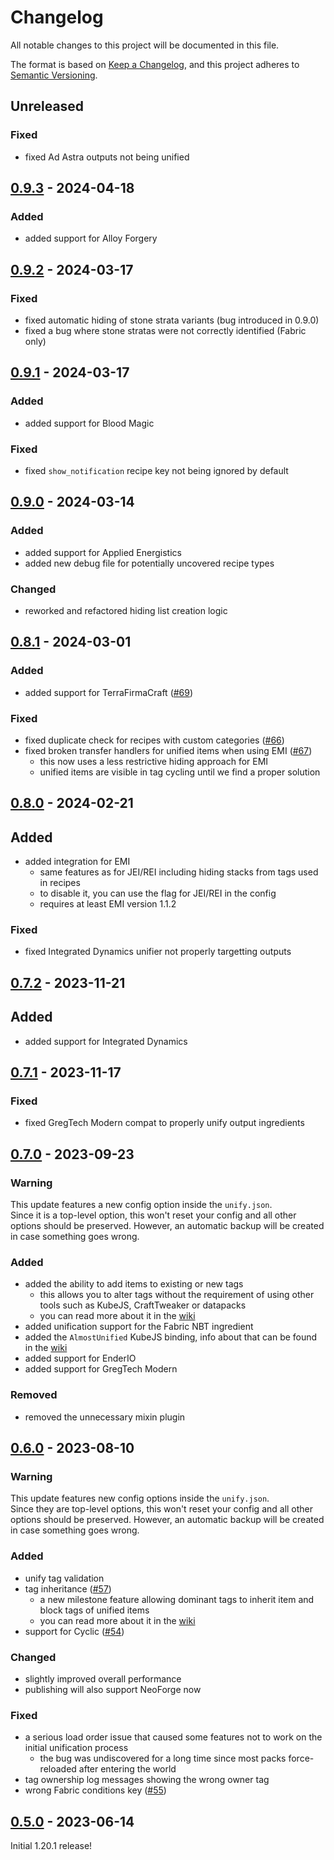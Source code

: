 # Changelog

All notable changes to this project will be documented in this file.

The format is based on [Keep a Changelog],
and this project adheres to [Semantic Versioning].

## Unreleased

### Fixed
- fixed Ad Astra outputs not being unified

## [0.9.3] - 2024-04-18

### Added
- added support for Alloy Forgery

## [0.9.2] - 2024-03-17

### Fixed
- fixed automatic hiding of stone strata variants (bug introduced in 0.9.0)
- fixed a bug where stone stratas were not correctly identified (Fabric only)

## [0.9.1] - 2024-03-17

### Added
- added support for Blood Magic

### Fixed
- fixed `show_notification` recipe key not being ignored by default

## [0.9.0] - 2024-03-14

### Added
- added support for Applied Energistics
- added new debug file for potentially uncovered recipe types

### Changed
- reworked and refactored hiding list creation logic

## [0.8.1] - 2024-03-01

### Added
- added support for TerraFirmaCraft ([#69])

### Fixed
- fixed duplicate check for recipes with custom categories ([#66])
- fixed broken transfer handlers for unified items when using EMI ([#67])
  - this now uses a less restrictive hiding approach for EMI
  - unified items are visible in tag cycling until we find a proper solution

<!-- Links -->
[#66]: https://github.com/AlmostReliable/almostunified/issues/66
[#67]: https://github.com/AlmostReliable/almostunified/issues/67
[#69]: https://github.com/AlmostReliable/almostunified/pull/69

## [0.8.0] - 2024-02-21

## Added
- added integration for EMI
  - same features as for JEI/REI including hiding stacks from tags used in recipes
  - to disable it, you can use the flag for JEI/REI in the config
  - requires at least EMI version 1.1.2 

### Fixed
- fixed Integrated Dynamics unifier not properly targetting outputs

## [0.7.2] - 2023-11-21

## Added
- added support for Integrated Dynamics

## [0.7.1] - 2023-11-17

### Fixed
- fixed GregTech Modern compat to properly unify output ingredients

## [0.7.0] - 2023-09-23

### Warning
This update features a new config option inside the `unify.json`.<br>
Since it is a top-level option, this won't reset your config and all other options should
be preserved. However, an automatic backup will be created in case something goes wrong.

### Added
- added the ability to add items to existing or new tags
    - this allows you to alter tags without the requirement of using other tools such as KubeJS, CraftTweaker or
      datapacks
    - you can read more about it in the [wiki][custom-tags]
- added unification support for the Fabric NBT ingredient
- added the `AlmostUnified` KubeJS binding, info about that can be found in the [wiki][kubejs-binding]
- added support for EnderIO
- added support for GregTech Modern

### Removed
- removed the unnecessary mixin plugin

<!-- Links -->
[custom-tags]: https://github.com/AlmostReliable/almostunified/wiki/Unification-Config#custom-tags
[kubejs-binding]: https://github.com/AlmostReliable/almostunified/wiki/KubeJS

## [0.6.0] - 2023-08-10

### Warning
This update features new config options inside the `unify.json`.<br>
Since they are top-level options, this won't reset your config and all other options should
be preserved. However, an automatic backup will be created in case something goes wrong.

### Added
- unify tag validation
- tag inheritance ([#57])
    - a new milestone feature allowing dominant tags to inherit item and block tags of unified items
    - you can read more about it in the [wiki][tag-inheritance]
- support for Cyclic ([#54])

### Changed
- slightly improved overall performance
- publishing will also support NeoForge now

### Fixed
- a serious load order issue that caused some features not to work on the initial unification process
    - the bug was undiscovered for a long time since most packs force-reloaded after entering the world
- tag ownership log messages showing the wrong owner tag
- wrong Fabric conditions key ([#55])

<!-- Links -->
[#54]: https://github.com/AlmostReliable/almostunified/issues/54
[#55]: https://github.com/AlmostReliable/almostunified/pull/55
[#57]: https://github.com/AlmostReliable/almostunified/pull/57
[tag-inheritance]: https://github.com/AlmostReliable/almostunified/wiki/Unification-Config#tag-inheritance

## [0.5.0] - 2023-06-14

Initial 1.20.1 release!

<!-- Links -->
[keep a changelog]: https://keepachangelog.com/en/1.0.0/
[semantic versioning]: https://semver.org/spec/v2.0.0.html

<!-- Versions -->
[0.9.3]: https://github.com/AlmostReliable/almostunified/releases/tag/v1.20.1-0.9.3
[0.9.2]: https://github.com/AlmostReliable/almostunified/releases/tag/v1.20.1-0.9.2
[0.9.1]: https://github.com/AlmostReliable/almostunified/releases/tag/v1.20.1-0.9.1
[0.9.0]: https://github.com/AlmostReliable/almostunified/releases/tag/v1.20.1-0.9.0
[0.8.1]: https://github.com/AlmostReliable/almostunified/releases/tag/v1.20.1-0.8.1
[0.8.0]: https://github.com/AlmostReliable/almostunified/releases/tag/v1.20.1-0.8.0-beta
[0.7.2]: https://github.com/AlmostReliable/almostunified/releases/tag/v1.20.1-0.7.2-beta
[0.7.1]: https://github.com/AlmostReliable/almostunified/releases/tag/v1.20.1-0.7.1-beta
[0.7.0]: https://github.com/AlmostReliable/almostunified/releases/tag/v1.20.1-0.7.0-beta
[0.6.0]: https://github.com/AlmostReliable/almostunified/releases/tag/v1.20.1-0.6.0-beta
[0.5.0]: https://github.com/AlmostReliable/almostunified/releases/tag/v1.20.1-0.5.0-beta
